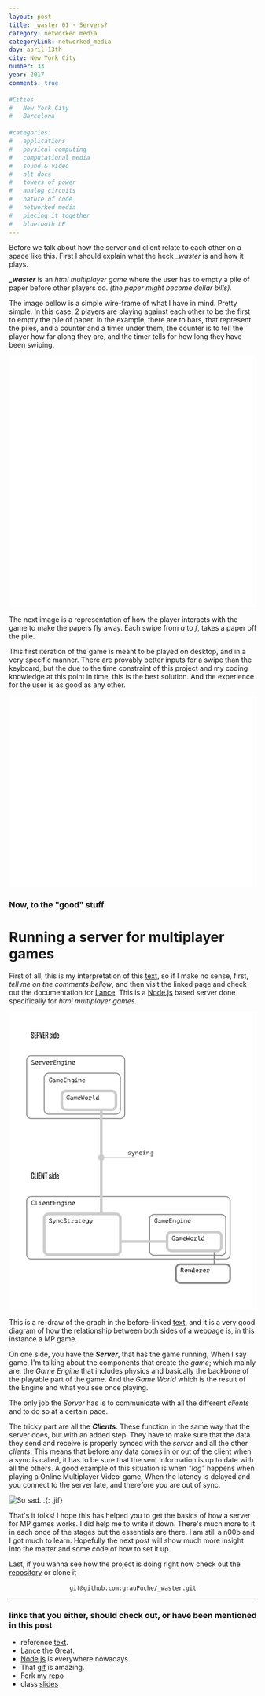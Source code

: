 ```yaml
---
layout: post
title: _waster 01 · Servers?
category: networked media
categoryLink: networked_media
day: april 13th
city: New York City
number: 33
year: 2017
comments: true

#Cities
#	New York City
#	Barcelona

#categories:
#	applications
#	physical computing 
#	computational media 
#	sound & video 
#	alt docs
#	towers of power 
#	analog circuits 
#	nature of code
#	networked media
#	piecing it together
#	bluetooth LE
---
```


Before we talk about how the server and client relate to each other on a space like this. First I should explain what the heck *_waster* is and how it plays.

***_waster*** is an *html multiplayer game* where the user has to empty a pile of paper before other players do. *(the paper might become dollar bills).*

The image bellow is a simple wire-frame of what I have in mind. Pretty simple. In this case, 2 players are playing against each other to be the first to empty the pile of paper. In the example, there are to bars, that represent the piles, and a counter and a timer under them, the counter is to tell the player how far along they are, and the timer tells for how long they have been swiping.

![alt text](/img/thumnailsBlog/33_4.svg)

The next image is a representation of how the player interacts with the game to make the papers fly away. Each swipe from *a* to *f*, takes a paper off the pile.

 This first iteration of the game is meant to be played on desktop, and in a very specific manner. There are provably better inputs for a swipe than the keyboard, but the due to the time constraint of this project and my coding knowledge at this point in time, this is the best solution. And the experience for the user is as good as any other.

![alt text](/img/thumnailsBlog/33_3.svg)

### Now, to the "good" stuff

# Running a server for multiplayer games

First of all, this is my interpretation of this [text](http://docs.lance.gg/develop/tutorial-overview_architecture.html), so if I make no sense, first, *tell me on the comments bellow*, and then visit the linked page and check out the documentation for [Lance](http://docs.lance.gg/develop/index.html). This is a [Node.js](https://nodejs.org/en/) based server done specifically for *html multiplayer games*.

![alt text](/img/thumnailsBlog/33_2.svg)

This is a re-draw of the graph in the before-linked [text](http://docs.lance.gg/develop/tutorial-overview_architecture.html), and it is a very good diagram of how the relationship between both sides of a webpage is, in this instance a MP game.

On one side, you have the ***Server***, that has the game running, When I say game, I'm talking about the components that create the *game*; which mainly are, the *Game Engine* that includes physics and basically the backbone of the playable part of the game. And the *Game World* which is the result of the Engine and what you see once playing. 

The only job the *Server* has is to communicate with all the different *clients* and to do so at a certain pace.

The tricky part are all the ***Clients***. These function in the same way that the server does, but with an added step. They have to make sure that the data they send and receive is properly synced with the *server* and all the other *clients*. This means that before any data comes in or out of the client when a sync is called, it has to be sure that the sent information is up to date with all the others. A good example of this situation is when *"lag"* happens when playing a Online Multiplayer Video-game, When the latency is delayed and you connect to the server late, and therefore you are out of sync.

![So sad...](https://media.giphy.com/media/GNmfG2gOUaWty/giphy.gif){: .jif}

That's it folks! I hope this has helped you to get the basics of how a server for MP games works. I did help me to write it down. There's much more to it in each once of the stages but the essentials are there. I am still a n00b and I got much to learn. Hopefully the next post will show much more insight into the matter and some code of how to set it up. 

Last, if you wanna see how the project is doing right now check out the [repository](https://github.com/grauPuche/_waster) or clone it 

<p style="text-align:center;">
<code class="highlighter-rouge">git@github.com:grauPuche/_waster.git</code>
</p>

---

### links that you either, should check out, or have been mentioned in this post

+ reference [text](http://docs.lance.gg/develop/tutorial-overview_architecture.html).
+ [Lance](http://docs.lance.gg/develop/index.html) the Great.
+ [Node.js](https://nodejs.org/en/) is everywhere nowadays.
+ That [gif](https://www.reddit.com/r/gifs/comments/5pbswm/lag_in_real_life/) is amazing.
+ Fork my [repo](https://github.com/grauPuche/_waster)
+ class [slides](https://docs.google.com/presentation/d/1HdPjuYPKQOeFUjSas2EHnkIxhXJVcUr0WjRKItdDLvE/edit?usp=sharing)
